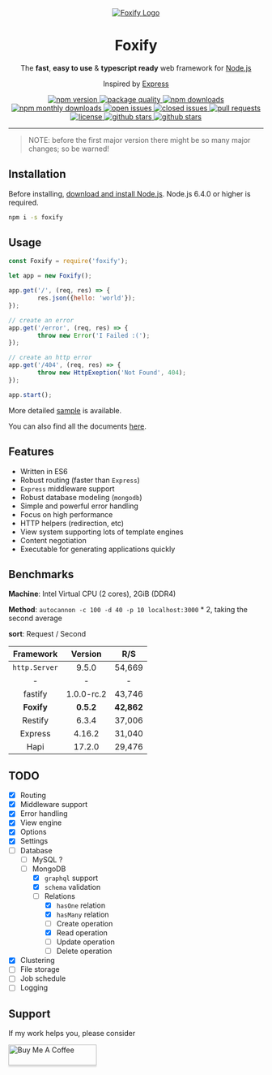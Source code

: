 <div align="center">
	<a href="https://github.com/foxifyjs/foxify">
		<img src="http://res.cloudinary.com/dmny54mk6/image/upload/v1518111172/3ZIcg4.jpg" alt="Foxify Logo" style="max-width: 400px;">
	</a>
	<h1>Foxify</h1>
	<p>The <b>fast</b>, <b>easy to use</b> &amp; <b>typescript ready</b> web framework for <a href="https://nodejs.org" target="_blank">Node.js</a></p>
	<p>Inspired by <a href="https://expressjs.com" target="__blank">Express</a></p>
	<a href="https://www.npmjs.com/package/foxify" target="_blank">
		<img src="https://img.shields.io/npm/v/foxify.svg" alt="npm version">
	</a>
	<a href="http://packagequality.com/#?package=foxify" target="_blank">
		<img src="http://npm.packagequality.com/shield/foxify.svg" alt="package quality">
	</a>
	<a href="https://www.npmjs.com/package/foxify" target="_blank">
		<img src="https://img.shields.io/npm/dt/foxify.svg" alt="npm downloads">
	</a>
	<a href="https://www.npmjs.com/package/foxify" target="_blank">
		<img src="https://img.shields.io/npm/dm/foxify.svg" alt="npm monthly downloads">
	</a>
	<a href="https://github.com/foxifyjs/foxify/issues?q=is%3Aopen+is%3Aissue" target="_blank">
		<img src="https://img.shields.io/github/issues-raw/foxifyjs/foxify.svg" alt="open issues">
	</a>
	<a href="https://github.com/foxifyjs/foxify/issues?q=is%3Aissue+is%3Aclosed" target="_blank">
		<img src="https://img.shields.io/github/issues-closed-raw/foxifyjs/foxify.svg" alt="closed issues">
	</a>
	<a href="https://github.com/foxifyjs/foxify/pulls" target="_blank">
		<img src="https://img.shields.io/badge/PRs-Welcome-brightgreen.svg" alt="pull requests">
	</a>
	<a href="https://github.com/foxifyjs/foxify/blob/master/LICENSE" target="_blank">
		<img src="https://img.shields.io/github/license/foxifyjs/foxify.svg" alt="license">
	</a>
	<a href="https://github.com/foxifyjs/foxify" target="_blank">
		<img src="https://img.shields.io/github/stars/foxifyjs/foxify.svg?style=social&label=Stars" alt="github stars">
	</a>
	<a href="https://github.com/foxifyjs/foxify" target="_blank">
		<img src="https://img.shields.io/github/forks/foxifyjs/foxify.svg?style=social&label=Fork" alt="github stars">
	</a>
	<br>
</div>

- - -

> NOTE: before the first major version there might be so many major changes; so be warned!


## Installation

Before installing, [download and install Node.js](https://nodejs.org/en/download).
Node.js 6.4.0 or higher is required.

```bash
npm i -s foxify
```


## Usage

```javascript
const Foxify = require('foxify');

let app = new Foxify();

app.get('/', (req, res) => {
		res.json({hello: 'world'});
});

// create an error
app.get('/error', (req, res) => {
		throw new Error('I Failed :(');
});

// create an http error
app.get('/404', (req, res) => {
		throw new HttpExeption('Not Found', 404);
});

app.start();
```

More detailed [sample](https://github.com/foxifyjs/foxify/tree/master/sample) is available.

You can also find all the documents [here](https://foxify.js.org/api.html).


## Features

- Written in ES6
- Robust routing (faster than `Express`)
- `Express` middleware support
- Robust database modeling (`mongodb`)
- Simple and powerful error handling
- Focus on high performance
- HTTP helpers (redirection, etc)
- View system supporting lots of template engines
- Content negotiation
- Executable for generating applications quickly


## Benchmarks

**Machine**: Intel Virtual CPU (2 cores), 2GiB (DDR4)

**Method**: `autocannon -c 100 -d 40 -p 10 localhost:3000` * 2, taking the second average

**sort**: Request / Second

| Framework | Version | R/S |
|:---------:|:-------:|:---:|
| `http.Server` | 9.5.0 | 54,669 |
| - | - | - |
| fastify | 1.0.0-rc.2 | 43,746 |
| **Foxify** | **0.5.2** | **42,862** |
| Restify | 6.3.4 | 37,006 |
| Express | 4.16.2 | 31,040 |
| Hapi | 17.2.0 | 29,476 |


## TODO

- [x] Routing
- [x] Middleware support
- [x] Error handling
- [x] View engine
- [x] Options
- [x] Settings
- [ ] Database
	- [ ] MySQL ?
	- [ ] MongoDB
		- [x] `graphql` support
		- [x] `schema` validation
		- [ ] Relations
			- [x] `hasOne` relation
			- [x] `hasMany` relation
			- [ ] Create operation
			- [x] Read operation
			- [ ] Update operation
			- [ ] Delete operation
- [x] Clustering
- [ ] File storage
- [ ] Job schedule
- [ ] Logging

## Support

If my work helps you, please consider

<a href="https://www.buymeacoffee.com/ardalanamini" target="_blank"><img src="https://www.buymeacoffee.com/assets/img/custom_images/orange_img.png" alt="Buy Me A Coffee" style="height: 41px !important;width: 174px !important;box-shadow: 0px 3px 2px 0px rgba(190, 190, 190, 0.5) !important;-webkit-box-shadow: 0px 3px 2px 0px rgba(190, 190, 190, 0.5) !important;" ></a>
